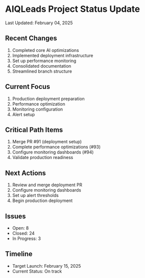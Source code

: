 # AIQLeads Project Status Update
Last Updated: February 04, 2025

## Recent Changes
1. Completed core AI optimizations
2. Implemented deployment infrastructure
3. Set up performance monitoring
4. Consolidated documentation
5. Streamlined branch structure

## Current Focus
1. Production deployment preparation
2. Performance optimization
3. Monitoring configuration
4. Alert setup

## Critical Path Items
1. Merge PR #91 (deployment setup)
2. Complete performance optimizations (#93)
3. Configure monitoring dashboards (#94)
4. Validate production readiness

## Next Actions
1. Review and merge deployment PR
2. Configure monitoring dashboards
3. Set up alert thresholds
4. Begin production deployment

## Issues
- Open: 8
- Closed: 24
- In Progress: 3

## Timeline
- Target Launch: February 15, 2025
- Current Status: On track